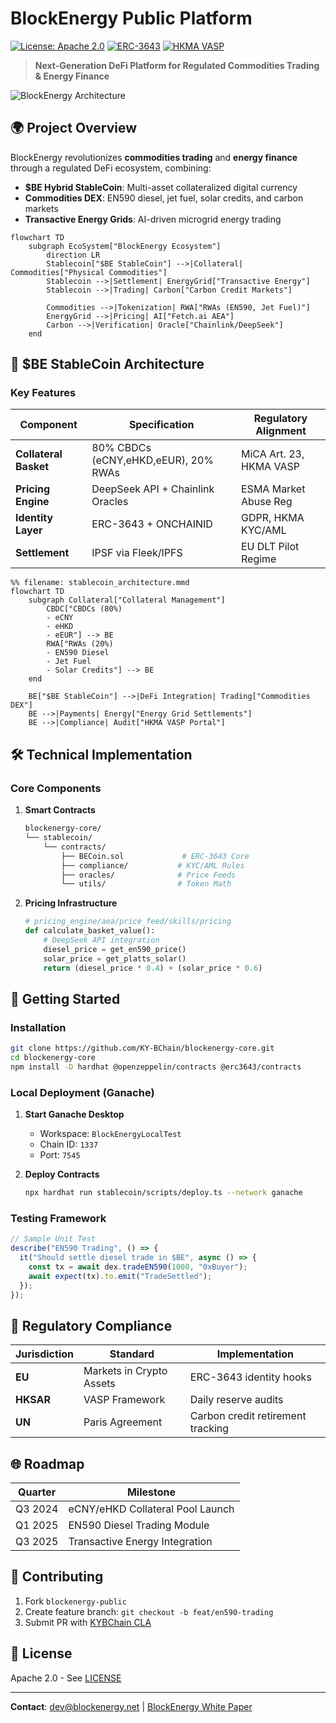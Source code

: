 # BlockEnergy Public Platform

[![License: Apache 2.0](https://img.shields.io/badge/License-Apache_2.0-blue.svg)](https://opensource.org/licenses/Apache-2.0)
[![ERC-3643](https://img.shields.io/badge/Standard-ERC--3643-green)](https://erc3643.org)
[![HKMA VASP](https://img.shields.io/badge/Regulated-HKMA_VASP-blueviolet)](https://www.hkma.gov.hk)

> **Next-Generation DeFi Platform for Regulated Commodities Trading & Energy Finance**

![BlockEnergy Architecture](mermaid/stablecoin_architecture_v2.5.png)

## 🌍 Project Overview

BlockEnergy revolutionizes **commodities trading** and **energy finance** through a regulated DeFi ecosystem, combining:

- **$BE Hybrid StableCoin**: Multi-asset collateralized digital currency
- **Commodities DEX**: EN590 diesel, jet fuel, solar credits, and carbon markets
- **Transactive Energy Grids**: AI-driven microgrid energy trading

```mermaid
flowchart TD
    subgraph EcoSystem["BlockEnergy Ecosystem"]
        direction LR
        Stablecoin["$BE StableCoin"] -->|Collateral| Commodities["Physical Commodities"]
        Stablecoin -->|Settlement| EnergyGrid["Transactive Energy"]
        Stablecoin -->|Trading| Carbon["Carbon Credit Markets"]
        
        Commodities -->|Tokenization| RWA["RWAs (EN590, Jet Fuel)"]
        EnergyGrid -->|Pricing| AI["Fetch.ai AEA"]
        Carbon -->|Verification| Oracle["Chainlink/DeepSeek"]
    end
```

## 🏦 $BE StableCoin Architecture

### Key Features

| Component                | Specification                          | Regulatory Alignment       |
|--------------------------|----------------------------------------|----------------------------|
| **Collateral Basket**    | 80% CBDCs (eCNY,eHKD,eEUR), 20% RWAs  | MiCA Art. 23, HKMA VASP    |
| **Pricing Engine**       | DeepSeek API + Chainlink Oracles       | ESMA Market Abuse Reg      |
| **Identity Layer**       | ERC-3643 + ONCHAINID                   | GDPR, HKMA KYC/AML         |
| **Settlement**           | IPSF via Fleek/IPFS                    | EU DLT Pilot Regime         |

```mermaid
%% filename: stablecoin_architecture.mmd
flowchart TD
    subgraph Collateral["Collateral Management"]
        CBDC["CBDCs (80%)
        - eCNY
        - eHKD
        - eEUR"] --> BE
        RWA["RWAs (20%)
        - EN590 Diesel
        - Jet Fuel
        - Solar Credits"] --> BE
    end

    BE["$BE StableCoin"] -->|DeFi Integration| Trading["Commodities DEX"]
    BE -->|Payments| Energy["Energy Grid Settlements"]
    BE -->|Compliance| Audit["HKMA VASP Portal"]
```

## 🛠️ Technical Implementation

### Core Components

1. **Smart Contracts**
   ```bash
   blockenergy-core/
   └── stablecoin/
       └── contracts/
           ├── BECoin.sol             # ERC-3643 Core
           ├── compliance/           # KYC/AML Rules
           ├── oracles/              # Price Feeds
           └── utils/                # Token Math
   ```

2. **Pricing Infrastructure**
   ```python
   # pricing_engine/aea/price_feed/skills/pricing
   def calculate_basket_value():
       # DeepSeek API integration
       diesel_price = get_en590_price()
       solar_price = get_platts_solar()
       return (diesel_price * 0.4) + (solar_price * 0.6)
   ```

## 🚀 Getting Started

### Installation

```bash
git clone https://github.com/KY-BChain/blockenergy-core.git
cd blockenergy-core
npm install -D hardhat @openzeppelin/contracts @erc3643/contracts
```

### Local Deployment (Ganache)

1. **Start Ganache Desktop**
   - Workspace: `BlockEnergyLocalTest`
   - Chain ID: `1337`
   - Port: `7545`

2. **Deploy Contracts**
   ```bash
   npx hardhat run stablecoin/scripts/deploy.ts --network ganache
   ```

### Testing Framework

```typescript
// Sample Unit Test
describe("EN590 Trading", () => {
  it("Should settle diesel trade in $BE", async () => {
    const tx = await dex.tradeEN590(1000, "0xBuyer");
    await expect(tx).to.emit("TradeSettled");
  });
});
```

## 📜 Regulatory Compliance

| Jurisdiction | Standard                  | Implementation                          |
|--------------|---------------------------|-----------------------------------------|
| **EU**       | Markets in Crypto Assets  | ERC-3643 identity hooks                 |
| **HKSAR**    | VASP Framework            | Daily reserve audits                    |
| **UN**       | Paris Agreement           | Carbon credit retirement tracking       |

## 🌐 Roadmap

| Quarter      | Milestone                         |
|--------------|-----------------------------------|
| Q3 2024      | eCNY/eHKD Collateral Pool Launch  |
| Q1 2025      | EN590 Diesel Trading Module       |
| Q3 2025      | Transactive Energy Integration    |

## 🤝 Contributing

1. Fork `blockenergy-public`
2. Create feature branch: `git checkout -b feat/en590-trading`
3. Submit PR with [KYBChain CLA](https://kybchain.org/cla)

## 📄 License

Apache 2.0 - See [LICENSE](LICENSE)

---

**Contact**: dev@blockenergy.net | [BlockEnergy White Paper](https://blockenergy.net/whitepaper)
